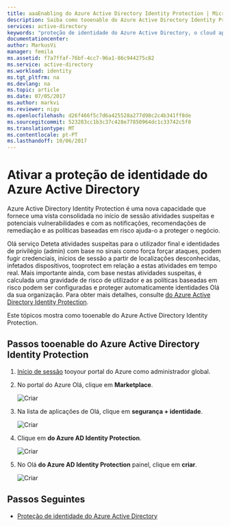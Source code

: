 ```yaml
---
title: aaaEnabling do Azure Active Directory Identity Protection | Microsoft Docs
description: Saiba como tooenable do Azure Active Directory Identity Protection.
services: active-directory
keywords: "proteção de identidade do Azure Active Directory, o cloud app discovery, gestão de aplicações, segurança, risco, nível de risco, vulnerabilidade, política de segurança"
documentationcenter: 
author: MarkusVi
manager: femila
ms.assetid: f7a7ffaf-76bf-4cc7-96a1-86c944275c82
ms.service: active-directory
ms.workload: identity
ms.tgt_pltfrm: na
ms.devlang: na
ms.topic: article
ms.date: 07/05/2017
ms.author: markvi
ms.reviewer: nigu
ms.openlocfilehash: d26f466f5c7d6a425528a277d98c2c4b341ff8de
ms.sourcegitcommit: 523283cc1b3c37c428e77850964dc1c33742c5f0
ms.translationtype: MT
ms.contentlocale: pt-PT
ms.lasthandoff: 10/06/2017
---
```

# <a name="enabling-azure-active-directory-identity-protection"></a>Ativar a proteção de identidade do Azure Active Directory
Azure Active Directory Identity Protection é uma nova capacidade que fornece uma vista consolidada no início de sessão atividades suspeitas e potenciais vulnerabilidades e com as notificações, recomendações de remediação e as políticas baseadas em risco ajuda-o a proteger o negócio. 

Olá serviço Deteta atividades suspeitas para o utilizador final e identidades de privilégio (admin) com base no sinais como força forçar ataques, podem fugir credenciais, inícios de sessão a partir de localizações desconhecidas, infetados dispositivos, tooprotect em relação a estas atividades em tempo real. Mais importante ainda, com base nestas atividades suspeitas, é calculada uma gravidade de risco de utilizador e as políticas baseadas em risco podem ser configuradas e proteger automaticamente identidades Olá da sua organização. Para obter mais detalhes, consulte [do Azure Active Directory Identity Protection](active-directory-identityprotection.md).

Este tópicos mostra como tooenable do Azure Active Directory Identity Protection.

## <a name="steps-tooenable-azure-active-directory-identity-protection"></a>Passos tooenable do Azure Active Directory Identity Protection
1. [Início de sessão](https://ms.portal.azure.com/) tooyour portal do Azure como administrador global. 
2. No portal do Azure Olá, clique em **Marketplace**.
   
    ![Criar](./media/active-directory-identityprotection-enable/01.png "criar")
3. Na lista de aplicações de Olá, clique em **segurança + identidade**.
   
    ![Criar](./media/active-directory-identityprotection-enable/02.png "criar")
4. Clique em **do Azure AD Identity Protection**.
   
    ![Criar](./media/active-directory-identityprotection-enable/03.png "criar")
5. No Olá **do Azure AD Identity Protection** painel, clique em **criar**.
   
    ![Criar](./media/active-directory-identityprotection-enable/04.png "criar")

## <a name="next-steps"></a>Passos Seguintes
* [Proteção de identidade do Azure Active Directory](active-directory-identityprotection.md)

